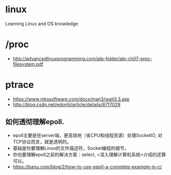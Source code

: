 # linux
Learning Linux and OS knowledge

# /proc
* http://advancedlinuxprogramming.com/alp-folder/alp-ch07-proc-filesystem.pdf

# ptrace
* https://www.mkssoftware.com/docs/man3/wait3.3.asp
* http://blog.csdn.net/edonlii/article/details/8717029



## 如何透彻理解epoll.
* epoll主要是在server端，更高效地（省CPU和线程资源）处理SocketIO, 对TCP协议而言，就是透明的。
* 基础是你要理解Linux的文件描述符，Socket编程的细节。
* 你也要理解epoll之前的解决方案：select, <深入理解计算机系统>介绍的还算可以。
* https://banu.com/blog/2/how-to-use-epoll-a-complete-example-in-c/

